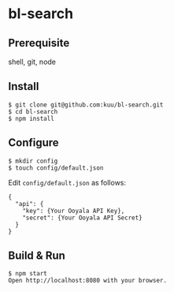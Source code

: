 # bl-search

## Prerequisite
shell, git, node


## Install
```
$ git clone git@github.com:kuu/bl-search.git
$ cd bl-search
$ npm install
```

## Configure
```
$ mkdir config
$ touch config/default.json
```
Edit `config/default.json` as follows:
```
{
  "api": {
    "key": {Your Ooyala API Key},
    "secret": {Your Ooyala API Secret}
  }
}
```

## Build & Run
```
$ npm start
Open http://localhost:8080 with your browser.
```
